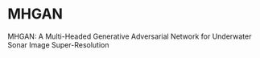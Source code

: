 # MHGAN
MHGAN: A Multi-Headed Generative Adversarial Network for Underwater Sonar Image Super-Resolution
